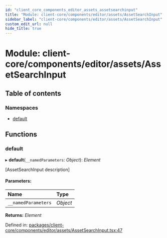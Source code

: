 ```yaml
---
id: "client_core_components_editor_assets_assetsearchinput"
title: "Module: client-core/components/editor/assets/AssetSearchInput"
sidebar_label: "client-core/components/editor/assets/AssetSearchInput"
custom_edit_url: null
hide_title: true
---
```


# Module: client-core/components/editor/assets/AssetSearchInput

## Table of contents

### Namespaces

- [default](client_core_components_editor_assets_assetsearchinput.default.md)

## Functions

### default

▸ **default**(`__namedParameters`: *Object*): *Element*

[AssetSearchInput description]

#### Parameters:

Name | Type |
:------ | :------ |
`__namedParameters` | *Object* |

**Returns:** *Element*

Defined in: [packages/client-core/components/editor/assets/AssetSearchInput.tsx:47](https://github.com/xr3ngine/xr3ngine/blob/5c3dcaef1/packages/client-core/components/editor/assets/AssetSearchInput.tsx#L47)
